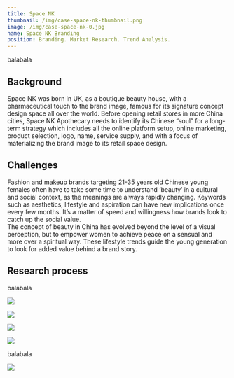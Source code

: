 ```yaml
---
title: Space NK
thumbnail: /img/case-space-nk-thumbnail.png
image: /img/case-space-nk-0.jpg
name: Space NK Branding
position: Branding. Market Research. Trend Analysis.
---
```

balabala

## **Background**

Space NK was born in UK, as a boutique beauty house, with a pharmaceutical touch to the brand image, famous for its signature concept design space all over the world. Before opening retail stores in more China cities, Space NK Apothecary needs to identify its Chinese “soul” for a long-term strategy which includes all the online platform setup, online marketing, product selection, logo, name, service supply, and with a focus of materializing the brand image to its retail space design.

## **Challenges**

Fashion and makeup brands targeting 21-35 years old Chinese young females often have to take some time to understand ‘beauty’ in a cultural and social context, as the meanings are always rapidly changing. Keywords such as aesthetics, lifestyle and aspiration can have new implications once every few months. It’s a matter of speed and willingness how brands look to catch up the social value.\
The concept of beauty in China has evolved beyond the level of a visual perception, but to empower women to achieve peace on a sensual and more over a spiritual way. These lifestyle trends guide the young generation to look for added value behind a brand story.

## **Research process**

balabala

![](/img/case-space-nk-6.jpg)

![](/img/case-space-nk-7.jpg)

![](/img/case-space-nk-5.jpg)

![](/img/case-space-nk-3.jpg)

balabala

![](/img/case-space-nk-2.jpeg)
